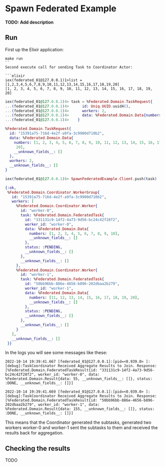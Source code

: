 # Spawn Federated Example

**TODO: Add description**

## Run

First up the Elixir application:

```shell
make run
``
Second execute call for sending Task to Coordinator Actor:

```elixir
iex(federated_01@127.0.0.1)1>list = [1,2,3,4,5,6,7,8,9,10,11,12,13,14,15,16,17,18,19,20]
[1, 2, 3, 4, 5, 6, 7, 8, 9, 10, 11, 12, 13, 14, 15, 16, 17, 18, 19, 20]
```

```elixir
iex(federated_01@127.0.0.1)4> task = %Federated.Domain.TaskRequest{
...(federated_01@127.0.0.1)4>      id: Uniq.UUID.uuid4(),
...(federated_01@127.0.0.1)4>      workers: 2,
...(federated_01@127.0.0.1)4>      data: %Federated.Domain.Data{numbers: list}
...(federated_01@127.0.0.1)4>    }

%Federated.Domain.TaskRequest{
  id: "15391a75-716d-4e2f-a9fa-3c9900d710b2",
  data: %Federated.Domain.Data{
    numbers: [1, 2, 3, 4, 5, 6, 7, 8, 9, 10, 11, 12, 13, 14, 15, 16, 17, 18, 19,
     20],
    __unknown_fields__: []
  },
  workers: 2,
  __unknown_fields__: []
}
```

```elixir
iex(federated_01@127.0.0.1)6> SpawnFederatedExample.Client.push(task)

{:ok,
 %Federated.Domain.Coordinator.WorkerGroup{
   id: "15391a75-716d-4e2f-a9fa-3c9900d710b2",
   workers: [
     %Federated.Domain.Coordinator.Worker{
       id: "worker-0",
       task: %Federated.Domain.FederatedTask{
         id: "331131c9-14f2-4a73-9d56-bc24c42f28f2",
         worker_id: "worker-0",
         data: %Federated.Domain.Data{
           numbers: [1, 2, 3, 4, 5, 6, 7, 8, 9, 10],
           __unknown_fields__: []
         },
         status: :PENDING,
         __unknown_fields__: []
       },
       __unknown_fields__: []
     },
     %Federated.Domain.Coordinator.Worker{
       id: "worker-1",
       task: %Federated.Domain.FederatedTask{
         id: "50bb96bb-886e-4656-b896-202dbaa2b279",
         worker_id: "worker-1",
         data: %Federated.Domain.Data{
           numbers: [11, 12, 13, 14, 15, 16, 17, 18, 19, 20],
           __unknown_fields__: []
         },
         status: :PENDING,
         __unknown_fields__: []
       },
       __unknown_fields__: []
     }
   ],
   __unknown_fields__: []
 }}
```

In the logs you will see some messages like these:

```
2022-10-14 19:39:41.667 [federated_01@127.0.0.1]:[pid=<0.939.0> ]:[debug]:TaskCoordinator Received Aggregate Results to Join. Response: [%Federated.Domain.FederatedTaskResult{id: "331131c9-14f2-4a73-9d56-bc24c42f28f2", worker_id: "worker-0", data: %Federated.Domain.Result{data: 55, __unknown_fields__: []}, status: :DONE, __unknown_fields__: []}]

2022-10-14 19:39:41.669 [federated_01@127.0.0.1]:[pid=<0.939.0> ]:[debug]:TaskCoordinator Received Aggregate Results to Join. Response: [%Federated.Domain.FederatedTaskResult{id: "50bb96bb-886e-4656-b896-202dbaa2b279", worker_id: "worker-1", data: %Federated.Domain.Result{data: 155, __unknown_fields__: []}, status: :DONE, __unknown_fields__: []}]
```

This means that the Coordinator generated the subtasks, generated two workers worker-0 and worker-1 sent the subtasks to them and received the results back for aggregation.


## Checking the results

TODO